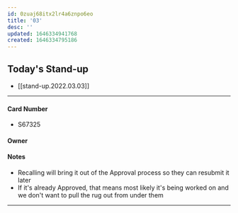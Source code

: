 ```yaml
---
id: 0zuaj68itx2lr4a6znpo6eo
title: '03'
desc: ''
updated: 1646334941768
created: 1646334795186
---
```

## Today's Stand-up
- [[stand-up.2022.03.03]]
---
#### Card Number
- S67325
#### Owner
#### Notes
- Recalling will bring it out of the Approval process so they can resubmit it later
- If it's already Approved, that means most likely it's being worked on and we don't want to pull the rug out from under them
---
